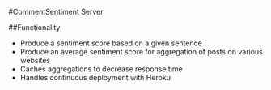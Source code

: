 #CommentSentiment Server

##Functionality

* Produce a sentiment score based on a given sentence
* Produce an average sentiment score for aggregation of posts on various websites
* Caches aggregations to decrease response time
* Handles continuous deployment with Heroku
